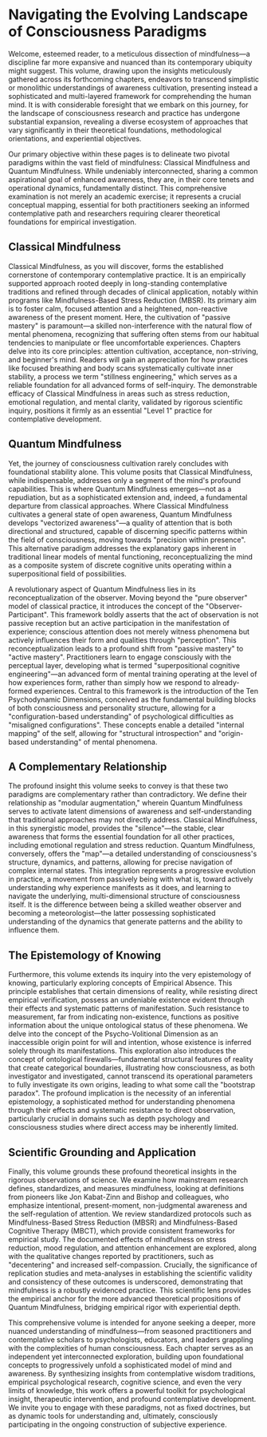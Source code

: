 # Navigating the Evolving Landscape of Consciousness Paradigms

Welcome, esteemed reader, to a meticulous dissection of mindfulness—a discipline far more expansive and nuanced than its contemporary ubiquity might suggest. This volume, drawing upon the insights meticulously gathered across its forthcoming chapters, endeavors to transcend simplistic or monolithic understandings of awareness cultivation, presenting instead a sophisticated and multi-layered framework for comprehending the human mind. It is with considerable foresight that we embark on this journey, for the landscape of consciousness research and practice has undergone substantial expansion, revealing a diverse ecosystem of approaches that vary significantly in their theoretical foundations, methodological orientations, and experiential objectives.

Our primary objective within these pages is to delineate two pivotal paradigms within the vast field of mindfulness: Classical Mindfulness and Quantum Mindfulness. While undeniably interconnected, sharing a common aspirational goal of enhanced awareness, they are, in their core tenets and operational dynamics, fundamentally distinct. This comprehensive examination is not merely an academic exercise; it represents a crucial conceptual mapping, essential for both practitioners seeking an informed contemplative path and researchers requiring clearer theoretical foundations for empirical investigation.

## Classical Mindfulness

Classical Mindfulness, as you will discover, forms the established cornerstone of contemporary contemplative practice. It is an empirically supported approach rooted deeply in long-standing contemplative traditions and refined through decades of clinical application, notably within programs like Mindfulness-Based Stress Reduction (MBSR). Its primary aim is to foster calm, focused attention and a heightened, non-reactive awareness of the present moment. Here, the cultivation of "passive mastery" is paramount—a skilled non-interference with the natural flow of mental phenomena, recognizing that suffering often stems from our habitual tendencies to manipulate or flee uncomfortable experiences. Chapters delve into its core principles: attention cultivation, acceptance, non-striving, and beginner's mind. Readers will gain an appreciation for how practices like focused breathing and body scans systematically cultivate inner stability, a process we term "stillness engineering," which serves as a reliable foundation for all advanced forms of self-inquiry. The demonstrable efficacy of Classical Mindfulness in areas such as stress reduction, emotional regulation, and mental clarity, validated by rigorous scientific inquiry, positions it firmly as an essential "Level 1" practice for contemplative development.

## Quantum Mindfulness

Yet, the journey of consciousness cultivation rarely concludes with foundational stability alone. This volume posits that Classical Mindfulness, while indispensable, addresses only a segment of the mind's profound capabilities. This is where Quantum Mindfulness emerges—not as a repudiation, but as a sophisticated extension and, indeed, a fundamental departure from classical approaches. Where Classical Mindfulness cultivates a general state of open awareness, Quantum Mindfulness develops "vectorized awareness"—a quality of attention that is both directional and structured, capable of discerning specific patterns within the field of consciousness, moving towards "precision within presence". This alternative paradigm addresses the explanatory gaps inherent in traditional linear models of mental functioning, reconceptualizing the mind as a composite system of discrete cognitive units operating within a superpositional field of possibilities.

A revolutionary aspect of Quantum Mindfulness lies in its reconceptualization of the observer. Moving beyond the "pure observer" model of classical practice, it introduces the concept of the "Observer-Participant". This framework boldly asserts that the act of observation is not passive reception but an active participation in the manifestation of experience; conscious attention does not merely witness phenomena but actively influences their form and qualities through "perception". This reconceptualization leads to a profound shift from "passive mastery" to "active mastery". Practitioners learn to engage consciously with the perceptual layer, developing what is termed "superpositional cognitive engineering"—an advanced form of mental training operating at the level of how experiences form, rather than simply how we respond to already-formed experiences. Central to this framework is the introduction of the Ten Psychodynamic Dimensions, conceived as the fundamental building blocks of both consciousness and personality structure, allowing for a "configuration-based understanding" of psychological difficulties as "misaligned configurations". These concepts enable a detailed "internal mapping" of the self, allowing for "structural introspection" and "origin-based understanding" of mental phenomena.

## A Complementary Relationship

The profound insight this volume seeks to convey is that these two paradigms are complementary rather than contradictory. We define their relationship as "modular augmentation," wherein Quantum Mindfulness serves to activate latent dimensions of awareness and self-understanding that traditional approaches may not directly address. Classical Mindfulness, in this synergistic model, provides the "silence"—the stable, clear awareness that forms the essential foundation for all other practices, including emotional regulation and stress reduction. Quantum Mindfulness, conversely, offers the "map"—a detailed understanding of consciousness's structure, dynamics, and patterns, allowing for precise navigation of complex internal states. This integration represents a progressive evolution in practice, a movement from passively being with what is, toward actively understanding why experience manifests as it does, and learning to navigate the underlying, multi-dimensional structure of consciousness itself. It is the difference between being a skilled weather observer and becoming a meteorologist—the latter possessing sophisticated understanding of the dynamics that generate patterns and the ability to influence them.

## The Epistemology of Knowing

Furthermore, this volume extends its inquiry into the very epistemology of knowing, particularly exploring concepts of Empirical Absence. This principle establishes that certain dimensions of reality, while resisting direct empirical verification, possess an undeniable existence evident through their effects and systematic patterns of manifestation. Such resistance to measurement, far from indicating non-existence, functions as positive information about the unique ontological status of these phenomena. We delve into the concept of the Psycho-Volitional Dimension as an inaccessible origin point for will and intention, whose existence is inferred solely through its manifestations. This exploration also introduces the concept of ontological firewalls—fundamental structural features of reality that create categorical boundaries, illustrating how consciousness, as both investigator and investigated, cannot transcend its operational parameters to fully investigate its own origins, leading to what some call the "bootstrap paradox". The profound implication is the necessity of an inferential epistemology, a sophisticated method for understanding phenomena through their effects and systematic resistance to direct observation, particularly crucial in domains such as depth psychology and consciousness studies where direct access may be inherently limited.

## Scientific Grounding and Application

Finally, this volume grounds these profound theoretical insights in the rigorous observations of science. We examine how mainstream research defines, standardizes, and measures mindfulness, looking at definitions from pioneers like Jon Kabat-Zinn and Bishop and colleagues, who emphasize intentional, present-moment, non-judgmental awareness and the self-regulation of attention. We review standardized protocols such as Mindfulness-Based Stress Reduction (MBSR) and Mindfulness-Based Cognitive Therapy (MBCT), which provide consistent frameworks for empirical study. The documented effects of mindfulness on stress reduction, mood regulation, and attention enhancement are explored, along with the qualitative changes reported by practitioners, such as "decentering" and increased self-compassion. Crucially, the significance of replication studies and meta-analyses in establishing the scientific validity and consistency of these outcomes is underscored, demonstrating that mindfulness is a robustly evidenced practice. This scientific lens provides the empirical anchor for the more advanced theoretical propositions of Quantum Mindfulness, bridging empirical rigor with experiential depth.

This comprehensive volume is intended for anyone seeking a deeper, more nuanced understanding of mindfulness—from seasoned practitioners and contemplative scholars to psychologists, educators, and leaders grappling with the complexities of human consciousness. Each chapter serves as an independent yet interconnected exploration, building upon foundational concepts to progressively unfold a sophisticated model of mind and awareness. By synthesizing insights from contemplative wisdom traditions, empirical psychological research, cognitive science, and even the very limits of knowledge, this work offers a powerful toolkit for psychological insight, therapeutic intervention, and profound contemplative development. We invite you to engage with these paradigms, not as fixed doctrines, but as dynamic tools for understanding and, ultimately, consciously participating in the ongoing construction of subjective experience.